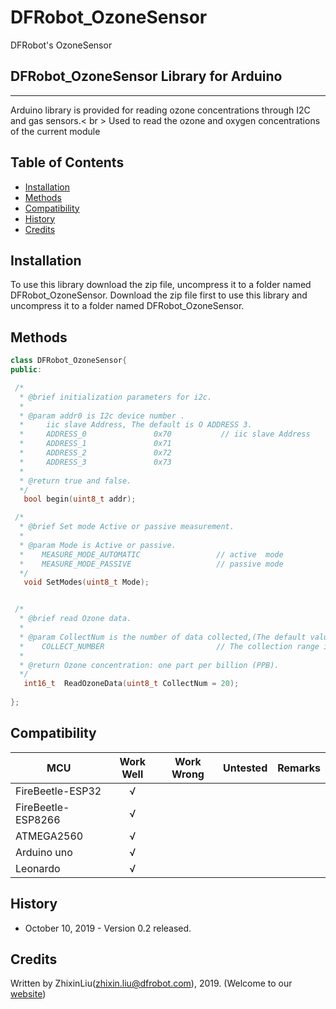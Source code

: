 # DFRobot_OzoneSensor
DFRobot's OzoneSensor

## DFRobot_OzoneSensor Library for Arduino
---------------------------------------------------------
Arduino library is provided for reading ozone concentrations through I2C and gas sensors.< br >
Used to read the ozone and oxygen concentrations of the current module


## Table of Contents

* [Installation](#installation)
* [Methods](#methods)
* [Compatibility](#compatibility)
* [History](#history)
* [Credits](#credits)

<snippet>
<content>

## Installation

To use this library download the zip file, uncompress it to a folder named DFRobot_OzoneSensor.
Download the zip file first to use this library and uncompress it to a folder named DFRobot_OzoneSensor.

## Methods

```C++
class DFRobot_OzoneSensor{  
public:

 /*
  * @brief initialization parameters for i2c.
  *
  * @param addr0 is I2c device number .
  *     iic slave Address, The default is O ADDRESS 3.
  *     ADDRESS_0               0x70           // iic slave Address
  *     ADDRESS_1               0x71
  *     ADDRESS_2               0x72
  *     ADDRESS_3               0x73
  *
  * @return true and false.
  */
   bool begin(uint8_t addr);

 /*
  * @brief Set mode Active or passive measurement.
  *
  * @param Mode is Active or passive.
  *    MEASURE_MODE_AUTOMATIC                 // active  mode
  *    MEASURE_MODE_PASSIVE                   // passive mode
  */
   void SetModes(uint8_t Mode);


 /*
  * @brief read Ozone data.
  *
  * @param CollectNum is the number of data collected,(The default value is 20)
  *    COLLECT_NUMBER                         // The collection range is 1-100
  *
  * @return Ozone concentration: one part per billion (PPB).
  */
   int16_t  ReadOzoneData(uint8_t CollectNum = 20);
 
};

```
## Compatibility

MCU                | Work Well | Work Wrong | Untested  | Remarks
------------------ | :----------: | :----------: | :---------: | -----
FireBeetle-ESP32  |      √       |             |            | 
FireBeetle-ESP8266|      √       |              |             | 
ATMEGA2560  |      √       |             |            | 
Arduino uno |       √      |             |            | 
Leonardo  |      √       |              |             | 

## History

- October 10, 2019 - Version 0.2 released.


## Credits

Written by ZhixinLiu(zhixin.liu@dfrobot.com), 2019. (Welcome to our [website](https://www.dfrobot.com/))